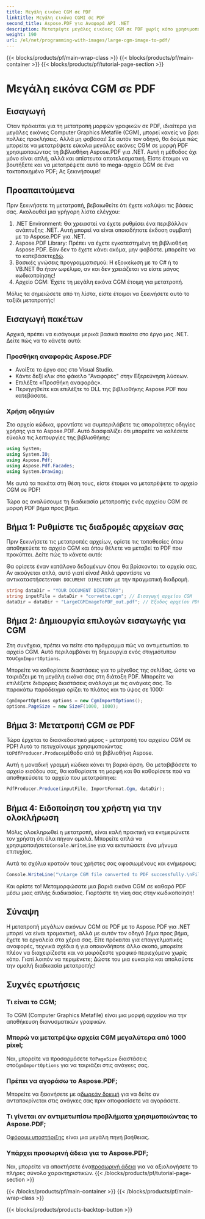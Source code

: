 ```yaml
---
title: Μεγάλη εικόνα CGM σε PDF
linktitle: Μεγάλη εικόνα CGMI σε PDF
second_title: Aspose.PDF για Αναφορά API .NET
description: Μετατρέψτε μεγάλες εικόνες CGM σε PDF χωρίς κόπο χρησιμοποιώντας το Aspose.PDF για .NET. Ακολουθήστε αυτόν τον απλό οδηγό για μια γρήγορη και αποτελεσματική διαδικασία μετατροπής.
weight: 190
url: /el/net/programming-with-images/large-cgm-image-to-pdf/
---
```


{{< blocks/products/pf/main-wrap-class >}}
{{< blocks/products/pf/main-container >}}
{{< blocks/products/pf/tutorial-page-section >}}

# Μεγάλη εικόνα CGM σε PDF

## Εισαγωγή

Όταν πρόκειται για τη μετατροπή μορφών γραφικών σε PDF, ιδιαίτερα για μεγάλες εικόνες Computer Graphics Metafile (CGM), μπορεί κανείς να βρει πολλές προκλήσεις. Αλλά μη φοβάσαι! Σε αυτόν τον οδηγό, θα δούμε πώς μπορείτε να μετατρέψετε εύκολα μεγάλες εικόνες CGM σε μορφή PDF χρησιμοποιώντας τη βιβλιοθήκη Aspose.PDF για .NET. Αυτή η μέθοδος όχι μόνο είναι απλή, αλλά και απίστευτα αποτελεσματική. Είστε έτοιμοι να βουτήξετε και να μετατρέψετε αυτό το mega-αρχείο CGM σε ένα τακτοποιημένο PDF; Ας ξεκινήσουμε!

## Προαπαιτούμενα

Πριν ξεκινήσετε τη μετατροπή, βεβαιωθείτε ότι έχετε καλύψει τις βάσεις σας. Ακολουθεί μια γρήγορη λίστα ελέγχου:

1. .NET Environment: Θα χρειαστεί να έχετε ρυθμίσει ένα περιβάλλον ανάπτυξης .NET. Αυτή μπορεί να είναι οποιαδήποτε έκδοση συμβατή με το Aspose.PDF για .NET.
2. Aspose.PDF Library: Πρέπει να έχετε εγκατεστημένη τη βιβλιοθήκη Aspose.PDF. Εάν δεν το έχετε κάνει ακόμα, μην φοβάστε. μπορείτε να το κατεβάσετε[εδώ](https://releases.aspose.com/pdf/net/).
3. Βασικές γνώσεις προγραμματισμού: Η εξοικείωση με το C# ή το VB.NET θα ήταν ωφέλιμο, αν και δεν χρειάζεται να είστε μάγος κωδικοποίησης!
4. Αρχείο CGM: Έχετε τη μεγάλη εικόνα CGM έτοιμη για μετατροπή.

Μόλις τα σημειώσετε από τη λίστα, είστε έτοιμοι να ξεκινήσετε αυτό το ταξίδι μετατροπής!

## Εισαγωγή πακέτων

Αρχικά, πρέπει να εισάγουμε μερικά βασικά πακέτα στο έργο μας .NET. Δείτε πώς να το κάνετε αυτό:

### Προσθήκη αναφοράς Aspose.PDF

- Ανοίξτε το έργο σας στο Visual Studio.
- Κάντε δεξί κλικ στο φάκελο "Αναφορές" στην Εξερεύνηση λύσεων.
- Επιλέξτε «Προσθήκη αναφοράς».
- Περιηγηθείτε και επιλέξτε το DLL της βιβλιοθήκης Aspose.PDF που κατεβάσατε.

### Χρήση οδηγιών

Στο αρχείο κώδικα, φροντίστε να συμπεριλάβετε τις απαραίτητες οδηγίες χρήσης για το Aspose.PDF. Αυτό διασφαλίζει ότι μπορείτε να καλέσετε εύκολα τις λειτουργίες της βιβλιοθήκης:

```csharp
using System;
using System.IO;
using Aspose.Pdf;
using Aspose.Pdf.Facades;
using System.Drawing;
```

Με αυτά τα πακέτα στη θέση τους, είστε έτοιμοι να μετατρέψετε το αρχείο CGM σε PDF!

Τώρα ας αναλύσουμε τη διαδικασία μετατροπής ενός αρχείου CGM σε μορφή PDF βήμα προς βήμα.

## Βήμα 1: Ρυθμίστε τις διαδρομές αρχείων σας

Πριν ξεκινήσετε τις μετατροπές αρχείων, ορίστε τις τοποθεσίες όπου αποθηκεύετε το αρχείο CGM και όπου θέλετε να μεταβεί το PDF που προκύπτει. Δείτε πώς το κάνετε αυτό:

 Θα ορίσετε έναν κατάλογο δεδομένων όπου θα βρίσκονται τα αρχεία σας. Αν ακούγεται απλό, αυτό γιατί είναι! Απλά φροντίστε να αντικαταστήσετε`YOUR DOCUMENT DIRECTORY` με την πραγματική διαδρομή.

```csharp
string dataDir = "YOUR DOCUMENT DIRECTORY";
string inputFile = dataDir + "corvette.cgm"; // Εισαγωγή αρχείου CGM
dataDir = dataDir + "LargeCGMImageToPDF_out.pdf"; // Έξοδος αρχείου PDF
```

## Βήμα 2: Δημιουργία επιλογών εισαγωγής για CGM

 Στη συνέχεια, πρέπει να πείτε στο πρόγραμμα πώς να αντιμετωπίσει το αρχείο CGM. Αυτό περιλαμβάνει τη δημιουργία ενός στιγμιότυπου του`CgmImportOptions`.

Μπορείτε να καθορίσετε διαστάσεις για το μέγεθος της σελίδας, ώστε να ταιριάζει με τη μεγάλη εικόνα σας στη διάταξη PDF. Μπορείτε να επιλέξετε διάφορες διαστάσεις ανάλογα με τις ανάγκες σας. Το παρακάτω παράδειγμα ορίζει το πλάτος και το ύψος σε 1000:

```csharp
CgmImportOptions options = new CgmImportOptions();
options.PageSize = new SizeF(1000, 1000);
```

## Βήμα 3: Μετατροπή CGM σε PDF

 Τώρα έρχεται το διασκεδαστικό μέρος - μετατροπή του αρχείου CGM σε PDF! Αυτό το πετυχαίνουμε χρησιμοποιώντας το`PdfProducer.Produce`μέθοδο από τη βιβλιοθήκη Aspose.

Αυτή η μοναδική γραμμή κώδικα κάνει τη βαριά άρση. Θα μεταβιβάσετε το αρχείο εισόδου σας, θα καθορίσετε τη μορφή και θα καθορίσετε πού να αποθηκεύσετε το αρχείο που μετατράπηκε:

```csharp
PdfProducer.Produce(inputFile, ImportFormat.Cgm, dataDir);
```

## Βήμα 4: Ειδοποίηση του χρήστη για την ολοκλήρωση

 Μόλις ολοκληρωθεί η μετατροπή, είναι καλή πρακτική να ενημερώνετε τον χρήστη ότι όλα πήγαν ομαλά. Μπορείτε απλά να χρησιμοποιήσετε`Console.WriteLine` για να εκτυπώσετε ένα μήνυμα επιτυχίας.

Αυτά τα σχόλια κρατούν τους χρήστες σας αφοσιωμένους και ενήμερους:

```csharp
Console.WriteLine("\nLarge CGM file converted to PDF successfully.\nFile saved at " + dataDir);
```

Και ορίστε το! Μεταμορφώσατε μια βαριά εικόνα CGM σε καθαρό PDF μέσω μιας απλής διαδικασίας. Γιορτάστε τη νίκη σας στην κωδικοποίηση!

## Σύναψη

Η μετατροπή μεγάλων εικόνων CGM σε PDF με το Aspose.PDF για .NET μπορεί να είναι τρομακτική, αλλά με αυτόν τον οδηγό βήμα προς βήμα, έχετε τα εργαλεία στα χέρια σας. Είτε πρόκειται για επαγγελματικές αναφορές, τεχνικά σχέδια ή για οποιονδήποτε άλλο σκοπό, μπορείτε πλέον να διαχειρίζεστε και να μοιράζεστε γραφικό περιεχόμενο χωρίς κόπο. Γιατί λοιπόν να περιμένετε; Δώστε του μια ευκαιρία και απολαύστε την ομαλή διαδικασία μετατροπής!

## Συχνές ερωτήσεις

### Τι είναι το CGM;
Το CGM (Computer Graphics Metafile) είναι μια μορφή αρχείου για την αποθήκευση διανυσματικών γραφικών.

### Μπορώ να μετατρέψω αρχεία CGM μεγαλύτερα από 1000 pixel;
 Ναι, μπορείτε να προσαρμόσετε το`PageSize` διαστάσεις στο`CgmImportOptions` για να ταιριάζει στις ανάγκες σας.

### Πρέπει να αγοράσω το Aspose.PDF;
 Μπορείτε να ξεκινήσετε με α[δωρεάν δοκιμή](https://releases.aspose.com/) για να δείτε αν ανταποκρίνεται στις ανάγκες σας πριν αποφασίσετε να αγοράσετε.

### Τι γίνεται αν αντιμετωπίσω προβλήματα χρησιμοποιώντας το Aspose.PDF;
 Ο[φόρουμ υποστήριξης](https://forum.aspose.com/c/pdf/10) είναι μια μεγάλη πηγή βοήθειας.

### Υπάρχει προσωρινή άδεια για το Aspose.PDF;
 Ναι, μπορείτε να αποκτήσετε ένα[προσωρινή άδεια](https://purchase.aspose.com/temporary-license/) για να αξιολογήσετε το πλήρες σύνολο χαρακτηριστικών.
{{< /blocks/products/pf/tutorial-page-section >}}

{{< /blocks/products/pf/main-container >}}
{{< /blocks/products/pf/main-wrap-class >}}

{{< blocks/products/products-backtop-button >}}
